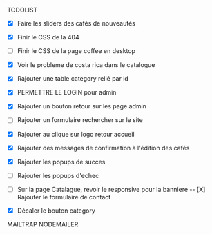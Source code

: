 TODOLIST

- [x] Faire les sliders des cafés de nouveautés
- [x] Finir le CSS de la 404
- [ ] Finir le CSS de la page coffee en desktop
- [x] Voir le probleme de costa rica dans le catalogue
- [x] Rajouter une table category relié par id
- [x] PERMETTRE LE LOGIN pour admin
- [x] Rajouter un bouton retour sur les page admin
- [ ] Rajouter un formulaire rechercher sur le site
- [x] Rajouter au clique sur logo retour accueil
- [X] Rajouter des messages de confirmation à l'édition des cafés
- [X] Rajouter les popups de succes 
- [ ] Rajouter les popups d'echec
- [ ] Sur la page Catalague, revoir le responsive pour la banniere
-- [X] Rajouter le formulaire de contact

- [x] Décaler le bouton category

MAILTRAP
NODEMAILER
